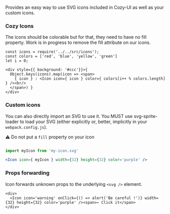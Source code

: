 Provides an easy way to use SVG icons included in Cozy-UI as well
as your custom icons.

### Cozy Icons

The icons should be colorable but for that, they need to have no fill
property. Work is in progress to remove the fill attribute on our icons.

```
const icons = require('../../src/icons');
const colors = ['red', 'blue', 'yellow', 'green']
let i = 0;

<div style={{ background: '#ccc'}}>{
  Object.keys(icons).map(icon => <span>
    { icon } : <Icon icon={ icon } color={ colors[i++ % colors.length] } /><br/>
  </span>) }
</div>
```

### Custom icons

You can also directly import an SVG to use it. You MUST use svg-sprite-loader
to load your SVG (either explicitly or, better, implicitly in your `webpack.config.js`).

⚠️ Do not put a `fill` property on your icon

```jsx static

import myIcon from 'my-icon.svg' 

<Icon icon={ myIcon } width={32} height={32} color='purple' />
```

### Props forwarding

Icon forwards unknown props to the underlying `<svg />` element.

```
<div>
  <Icon icon='warning' onClick={() => alert('Be careful !')} width={32} height={32} color='purple' /><span>← Click it</span>
</div>
```
